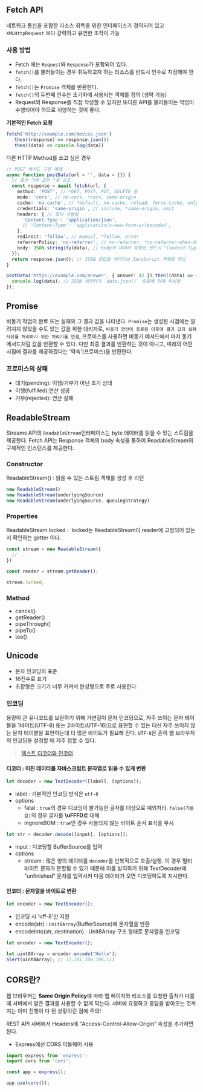 ## Fetch API

네트워크 통신을 포함한 리소스 취득을 위한 인터페이스가 정의되어 있고 `XMLHttpRequest` 보다 강력하고 유연한 조작이 가능

### 사용 방법

- Fetch 에는 `Request`와 `Response`가 포함되어 있다.
- `fetch()`를 불러들이는 경우 취득하고자 하는 리소스를 반드시 인수로 지정해야 한다.
- `fetch()`는 `Promise` 객체를 반환한다.
- `fetch()`의 두번째 인수는 초기화에 사용되는 객체를 정의 (생략 가능)
- Request와 Response를 직접 작성할 수 있지만 또다른 API를 불러들이는 작업이 수행되어야 하므로 지양하는 것이 좋다.

__기본적인 Fetch 요청__
```typescript
fetch('http://example.com/movies.json')
  .then((response) => response.json())
  .then((data) => console.log(data))
```

다른 HTTP Method를 쓰고 싶은 경우

```typescript
// POST 메서드 구현 예제
async function postData(url = '', data = {}) {
  // 옵션 기본 값은 *로 강조
  const response = await fetch(url, {
    method: 'POST', // *GET, POST, PUT, DELETE 등
    mode: 'cors', // no-cors, *cors, same-origin
    cache: 'no-cache', // *default, no-cache, reload, force-cache, only-if-cached
    credentials: 'same-origin', // include, *same-origin, omit
    headers: { // 많이 사용됨
      'Content-Type': 'application/json',
      // 'Content-Type': 'application/x-www-form-urlencoded',
    },
    redirect: 'follow', // manual, *follow, error
    referrerPolicy: 'no-referrer', // no-referrer, *no-referrer-when-downgrade, origin, origin-when-cross-origin, same-origin, strict-origin, strict-origin-when-cross-origin, unsafe-url
    body: JSON.stringify(data), // body의 데이터 유형은 반드시 "Content-Type" 헤더와 일치해야 함, json 넘겨 줄 때
  });
  return response.json(); // JSON 응답을 네이티브 JavaScript 객체로 파싱
}

postData('https://example.com/answer', { answer: 42 }).then((data) => {
  console.log(data); // JSON 데이터가 `data.json()` 호출에 의해 파싱됨
});
```

## Promise

비동기 작업의 완료 또는 실패와 그 결과 값을 나타낸다.
`Promise`는 생성된 시점에는 알려지지 않았을 수도 있는 값을 위한 대리자로, `비동기 연산이 종료된 이후에 결과 값과 실패 사유를 처리하기 위한 처리기를 연결`, 프로미스를 사용하면 비동기 메서드에서 마치 동기 메서드처럼 값을 반환할 수 있다. 다만 최종 결과를 반환하는 것이 아니고, 미래의 어떤 시점에 결과를 제공하겠다는 '약속'(프로미스)을 반환한다.

### 프로미스의 상태
- 대기(pending): 이행/거부가 아닌 초기 상태
- 이행(fulfilled):연산 성공
- 거부(rejected): 연산 실패

## ReadableStream
Streams API의 `ReadableStream`인터페이스는 byte 데이터를 읽을 수 있는 스트림을 제공한다. Fetch API는 Response 객체의 body 속성을 통하여 ReadableStream의 구체적인 인스턴스를 제공한다.

### Constructor
ReadableStream() : 읽을 수 있는 스트림 객체를 생성 후 리턴
```javascript
new ReadableStream()
new ReadableStream(underlyingSource)
new ReadableStream(underlyingSource, queuingStrategy)
```
### Properties
ReadableStream.locked : `locked는 ReadableStream이 reader에 고정되어 있는지 확인하는 getter 이다.
```javascript
const stream = new ReadableStream({
  // ...
})

const reader = stream.getReader();

stream.locked;
```

###  Method

- cancel()
- getReader()
- pipeThrough()
- pipeTo()
- tee()

## Unicode
- 문자 인코딩의 표준
- 16진수로 표기
- 조합형은 크기가 너무 커져서 완성형으로 주로 사용한다.

### 인코딩
용량이 큰 유니코드를 보완하기 위해 가변길이 문자 인코딩으로, 자주 쓰이는 문자 테이블을 1바이트(UTF-8) 또는 2바이트(UTF-16)으로 표현할 수 있는 대신 자주 쓰이지 않는 문자 테이블을 표현하는데 더 많은 바이트가 필요해 진다. `UTF-8`은 흔히 웹 브라우저의 인코딩을 설정할 때 자주 접할 수 있다.


> [텍스트 디코더와 인코더](https://ko.javascript.info/text-decoder)

#### 디코더 : 이진 데이터를 자바스크립트 문자열로 읽을 수 있게 변환

```javascript
let decoder = new TextDecoder([label], [options]);
```

- label : 기본적인 인코딩 방식은 `utf-8`
- options
  - fatal : `true`의 경우 디코딩이 불가능한 글자를 대상으로 예외처리. `false(기본값)`의 경우 글자를 **\uFFFD**로 대체
  - ingnoreBOM : `true`인 경우 사용되지 않는 바이트 순서 표식을 무시

```javascript
let str = decoder.decode([input], [options]);
```
- input : 디코딩할 BufferSource를 입력
- options
  - stream : 많은 양의 데이터를 `decoder`를 반복적으로 호출/실행. 이 경우 멀티 바이트 문자가 분할될 수 있기 때문에 이를 방지하기 위해 TextDecoder에 "unfinished" 문자를 입력시켜 다음 데이터가 오면 디코딩하도록 지시한다.

#### 인코더 : 문자열을 바이트로 변환

```javascript
let encoder = new TextEncoder();
```

- 인코딩 시 'uff-8'만 지원
- encode(str) : `Unit8Array`(BufferSource)에 문자열을 반환
- encodeInto(str, destination) : Unit8Array 구조 형태로 문자열을 인코딩

```javascript
let encoder = new TextEncoder();

let uint8Array = encoder.encode("Hello");
alert(uint8Array); // 72,101,108,108,111
```

## CORS란?

웹 브라우저는 **Same Origin Policy**에 따라 웹 페이지와 리소스를 요청한 출처가 다를 때 서버에서 얻은 결과를 사용할 수 없게 막는다. 서버에 요청하고 응답을 받아오는 것까지는 이미 진행이 다 된 상황이란 점에 주의!

REST API 서버에서 Headers에 “Access-Control-Allow-Origin” 속성을 추가하면 된다.

- Express에선 CORS 미들웨어 사용

```typescript
import express from 'express';
import cors from 'cors';

const app = express();

app.use(cors());
```